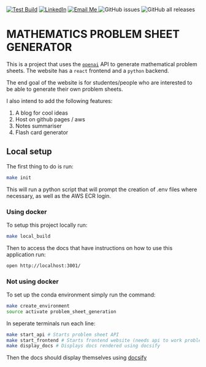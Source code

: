 [![Test Build](https://github.com/BenjaminWills/problem_sheet_generator/actions/workflows/test_build.yml/badge.svg)](https://github.com/BenjaminWills/problem_sheet_generator/actions/workflows/test_build.yml) [![LinkedIn](https://img.shields.io/badge/LinkedIn-Profile-blue)](https://www.linkedin.com/in/benjamin-wills-b22887220/) <a href="mailto:benjaminwills047@gmail.com?subject=Problem%20Sheet%20Generator&body=Hey%20Ben%2C%0D%0A%0D%0AI'm%20just%20emailing%20to%20ask...">
  <img src="https://img.shields.io/badge/email-me-blue?logo=mail.ru" alt="Email Me">
</a> ![GitHub issues](https://img.shields.io/github/issues/BenjaminWills/problem_sheet_generator) ![GitHub all releases](https://img.shields.io/github/downloads/BenjaminWills/problem_sheet_generator/total)

# MATHEMATICS PROBLEM SHEET GENERATOR

This is a project that uses the [`openai`](https://platform.openai.com/docs/guides/chat/introduction) API to generate mathematical problem sheets. The website has a `react` frontend and a `python` backend.

The end goal of the website is for studentes/people who are interested to be able to generate their own problem sheets.

I also intend to add the following features:

1. A blog for cool ideas
2. Host on github pages / aws 
3. Notes summariser
4. Flash card generator

## Local setup

The first thing to do is run:

```sh
make init
```

This will run a python script that will prompt the creation of .env files where necessary, as well as the AWS ECR login.

### Using docker

To setup this project locally run:

```sh
make local_build
```

Then to access the docs that have instructions on how to use this application run:

```sh
open http://localhost:3001/
```

### Not using docker

To set up the conda environment simply run the command:

```sh
make create_environment
source activate problem_sheet_generation
```

In seperate terminals run each line:

```sh
make start_api # Starts problem sheet API
make start_frontend # Starts frontend website (needs api to work problem sheet generation)
make display_docs # Displays docs rendered using docsify 
```

Then the docs should display themselves using [docsify](https://github.com/docsifyjs/docsify-cli)
